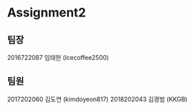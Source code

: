 # Assignment2

## 팀장
2016722087 임태헌 (Icecoffee2500)

## 팀원
2017202060 김도연 (kimdoyeon817)
2018202043 김경범 (KKGB)
